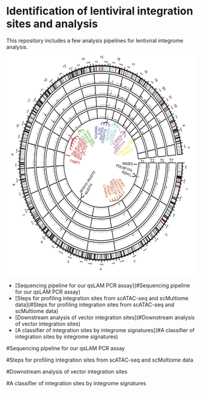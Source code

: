 # Identification of lentiviral integration sites and analysis
This repository includes a few analysis pipelines for lentiviral integrome analysis.
<img src="./img/track.png" width="600" height="600">

- [Sequencing pipeline for our qsLAM PCR assay](#Sequencing pipeline for our qsLAM PCR assay)
- [Steps for profiling integration sites from scATAC-seq and scMultiome data](#Steps for profiling integration sites from scATAC-seq and scMultiome data)
- [Downstream analysis of vector integration sites](#Downstream analysis of vector integration sites)
- [A classifier of integration sites by integrome signatures](#A classifier of integration sites by integrome signatures)


#Sequencing pipeline for our qsLAM PCR assay

#Steps for profiling integration sites from scATAC-seq and scMultiome data

#Downstream analysis of vector integration sites

#A classifier of integration sites by integrome signatures



